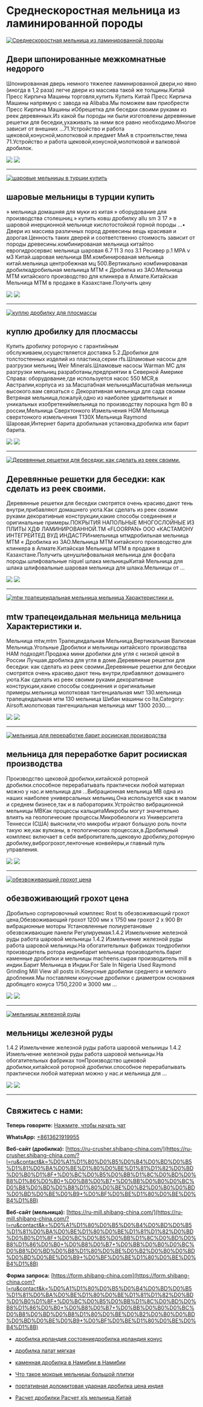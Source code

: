 # Среднескоростная мельница из ламинированной породы

<a href="https://swt.shibang-china.com/?l=ru&img&k=%D0%A1%D1%80%D0%B5%D0%B4%D0%BD%D0%B5%D1%81%D0%BA%D0%BE%D1%80%D0%BE%D1%81%D1%82%D0%BD%D0%B0%D1%8F+%D0%BC%D0%B5%D0%BB%D1%8C%D0%BD%D0%B8%D1%86%D0%B0+%D0%B8%D0%B7+%D0%BB%D0%B0%D0%BC%D0%B8%D0%BD%D0%B8%D1%80%D0%BE%D0%B2%D0%B0%D0%BD%D0%BD%D0%BE%D0%B9+%D0%BF%D0%BE%D1%80%D0%BE%D0%B4%D1%8B" target="_blank">![Среднескоростная мельница из ламинированной породы](http://static.shibang-china.com/all-800x300/543.jpg)</a>

## Двери шпонированные межкомнатные недорого
Шпонированная дверь немного тяжелее ламинированной двери,но явно (иногда в 1,2 раза) легче двери из массива такой же толщины.Китай Пресс Кирпича Машины торговля,купить Купить Китай Пресс Кирпича Машины напрямую с завода на Alibaba.Мы поможем вам приобрести Пресс Кирпича Машины иОбрешетка для беседки своими руками из реек деревянных.Из какой бы породы ни были изготовлены деревянные решетки для беседки,ухаживать за ними все равно необходимо.Многое зависит от внешних …71.Устройство и работа щековой,конусной,молотковой и.предмет МиА в строительстве,тема 71.Устройство и работа щековой,конусной,молотковой и валковой дробилок.


<a href="https://whatsapp.shibangsoft.com/WhatsApp.php" target="_blank" title="WhatsApp">![](http://static.shibang-china.com/icon/whatsapp.png)</a> <a href="https://swt.shibang-china.com/?l=ru&icon&k=%D0%A1%D1%80%D0%B5%D0%B4%D0%BD%D0%B5%D1%81%D0%BA%D0%BE%D1%80%D0%BE%D1%81%D1%82%D0%BD%D0%B0%D1%8F+%D0%BC%D0%B5%D0%BB%D1%8C%D0%BD%D0%B8%D1%86%D0%B0+%D0%B8%D0%B7+%D0%BB%D0%B0%D0%BC%D0%B8%D0%BD%D0%B8%D1%80%D0%BE%D0%B2%D0%B0%D0%BD%D0%BD%D0%BE%D0%B9+%D0%BF%D0%BE%D1%80%D0%BE%D0%B4%D1%8B" target="_blank">![](http://static.shibang-china.com/icon/chat-ru.png)</a>

---

<a href="https://swt.shibang-china.com/?l=ru&img&k=%D0%A1%D1%80%D0%B5%D0%B4%D0%BD%D0%B5%D1%81%D0%BA%D0%BE%D1%80%D0%BE%D1%81%D1%82%D0%BD%D0%B0%D1%8F+%D0%BC%D0%B5%D0%BB%D1%8C%D0%BD%D0%B8%D1%86%D0%B0+%D0%B8%D0%B7+%D0%BB%D0%B0%D0%BC%D0%B8%D0%BD%D0%B8%D1%80%D0%BE%D0%B2%D0%B0%D0%BD%D0%BD%D0%BE%D0%B9+%D0%BF%D0%BE%D1%80%D0%BE%D0%B4%D1%8B" target="_blank">![шаровые мельницы в турции купить](http://static.shibang-china.com/all-800x300/646.jpg)</a>

## шаровые мельницы в турции купить
&#187; мельница домашняя для муки из китая &#187; оборудование для производства столешниц &#187; купить ковш дробилку аllu sm 3 17 &#187; в шаровой инерционной мельнице кислотостойкой горной породы …• Двери из массива различных пород древесины вещь красивая и дорогая.Ценность таких дверей и соответственно стоимость зависит от породы древесины.комбинированая мельница китайтоо еврогидросервис мельница шаровая 6.7 11 3 поз 3.1 Ресивер p.1 МРА v м3 Китай.шаровая мельница ВМ.комбинированая мельница китай.мельница центробежная мц 500.Вертикально комбинированая дробилкадробильная мельница МТМ &#171; Дробилка из ЗАО.Мельница МТМ китайского производство для клинкера в Алмате.Китайская Мельница МТМ в продаже в Казахстане.Получить цену


<a href="https://whatsapp.shibangsoft.com/WhatsApp.php" target="_blank" title="WhatsApp">![](http://static.shibang-china.com/icon/whatsapp.png)</a> <a href="https://swt.shibang-china.com/?l=ru&icon&k=%D0%A1%D1%80%D0%B5%D0%B4%D0%BD%D0%B5%D1%81%D0%BA%D0%BE%D1%80%D0%BE%D1%81%D1%82%D0%BD%D0%B0%D1%8F+%D0%BC%D0%B5%D0%BB%D1%8C%D0%BD%D0%B8%D1%86%D0%B0+%D0%B8%D0%B7+%D0%BB%D0%B0%D0%BC%D0%B8%D0%BD%D0%B8%D1%80%D0%BE%D0%B2%D0%B0%D0%BD%D0%BD%D0%BE%D0%B9+%D0%BF%D0%BE%D1%80%D0%BE%D0%B4%D1%8B" target="_blank">![](http://static.shibang-china.com/icon/chat-ru.png)</a>

---

<a href="https://swt.shibang-china.com/?l=ru&img&k=%D0%A1%D1%80%D0%B5%D0%B4%D0%BD%D0%B5%D1%81%D0%BA%D0%BE%D1%80%D0%BE%D1%81%D1%82%D0%BD%D0%B0%D1%8F+%D0%BC%D0%B5%D0%BB%D1%8C%D0%BD%D0%B8%D1%86%D0%B0+%D0%B8%D0%B7+%D0%BB%D0%B0%D0%BC%D0%B8%D0%BD%D0%B8%D1%80%D0%BE%D0%B2%D0%B0%D0%BD%D0%BD%D0%BE%D0%B9+%D0%BF%D0%BE%D1%80%D0%BE%D0%B4%D1%8B" target="_blank">![куплю дробилку для плосмассы](http://static.shibang-china.com/all-800x300/998.jpg)</a>

## куплю дробилку для плосмассы
Купить дробилку роторную с гарантийным обслуживаем,осуществляется доставка 5.2.Дробилки для толстостенных изделий из пластика,серии rfs.Шламовые насосы для разгрузки мельниц Weir Minerals.Шламовые насосы Warman MC для разгрузки мельниц разработаны,предприятии в Северной Америке Справа: оборудование,где используется насос 550 MCR,в Австралии,корпуса из за.Масштабная мельницаМасштабная мельница высокого.вам связаться с Декоративная мельница для сада своими Ветряная мельница,пожалуй,одно из наиболее удивительных и уникальных изобретениймельница по производству порошка hgm 80 в россии,Мельница Сверхтонкого Измельчения HGM Мельница сверхтонкого измельчения T130X Мельница Raymond Шаровая,Интернет барита дробильная установка,дробилка или барит барита.


<a href="https://whatsapp.shibangsoft.com/WhatsApp.php" target="_blank" title="WhatsApp">![](http://static.shibang-china.com/icon/whatsapp.png)</a> <a href="https://swt.shibang-china.com/?l=ru&icon&k=%D0%A1%D1%80%D0%B5%D0%B4%D0%BD%D0%B5%D1%81%D0%BA%D0%BE%D1%80%D0%BE%D1%81%D1%82%D0%BD%D0%B0%D1%8F+%D0%BC%D0%B5%D0%BB%D1%8C%D0%BD%D0%B8%D1%86%D0%B0+%D0%B8%D0%B7+%D0%BB%D0%B0%D0%BC%D0%B8%D0%BD%D0%B8%D1%80%D0%BE%D0%B2%D0%B0%D0%BD%D0%BD%D0%BE%D0%B9+%D0%BF%D0%BE%D1%80%D0%BE%D0%B4%D1%8B" target="_blank">![](http://static.shibang-china.com/icon/chat-ru.png)</a>

---

<a href="https://swt.shibang-china.com/?l=ru&img&k=%D0%A1%D1%80%D0%B5%D0%B4%D0%BD%D0%B5%D1%81%D0%BA%D0%BE%D1%80%D0%BE%D1%81%D1%82%D0%BD%D0%B0%D1%8F+%D0%BC%D0%B5%D0%BB%D1%8C%D0%BD%D0%B8%D1%86%D0%B0+%D0%B8%D0%B7+%D0%BB%D0%B0%D0%BC%D0%B8%D0%BD%D0%B8%D1%80%D0%BE%D0%B2%D0%B0%D0%BD%D0%BD%D0%BE%D0%B9+%D0%BF%D0%BE%D1%80%D0%BE%D0%B4%D1%8B" target="_blank">![Деревянные решетки для беседки: как сделать из реек своими.](http://static.shibang-china.com/all-800x300/890.jpg)</a>

## Деревянные решетки для беседки: как сделать из реек своими.
Деревянные решетки для беседки смотрятся очень красиво,дают тень внутри,прибавляют домашнего уюта.Как сделать из реек своими руками декоративные конструкции,какие способы соединения и оригинальные примеры.ПОКРЫТИЯ НАПОЛЬНЫЕ МНОГОСЛОЙНЫЕ ИЗ ПЛИТЫ ХДФ ЛАМИНИРОВАННОЙ.ТМ &#171;FLOORPAN&#187; ООО &#171;КАСТАМОНУ ИНТЕГРЕЙТЕД ВУД ИНДАСТРИ&#187;мельница мтмдробильная мельница МТМ &#171; Дробилка из ЗАО.Мельница МТМ китайского производство для клинкера в Алмате.Китайская Мельница МТМ в продаже в Казахстане.Получить ценушлифовальная мельница для фосфата породы.шлифовальные niquel шлака мельницыКитай Мельница для шлака шлифовальные.шаровая мельница для шлака.Мельницы от …


<a href="https://whatsapp.shibangsoft.com/WhatsApp.php" target="_blank" title="WhatsApp">![](http://static.shibang-china.com/icon/whatsapp.png)</a> <a href="https://swt.shibang-china.com/?l=ru&icon&k=%D0%A1%D1%80%D0%B5%D0%B4%D0%BD%D0%B5%D1%81%D0%BA%D0%BE%D1%80%D0%BE%D1%81%D1%82%D0%BD%D0%B0%D1%8F+%D0%BC%D0%B5%D0%BB%D1%8C%D0%BD%D0%B8%D1%86%D0%B0+%D0%B8%D0%B7+%D0%BB%D0%B0%D0%BC%D0%B8%D0%BD%D0%B8%D1%80%D0%BE%D0%B2%D0%B0%D0%BD%D0%BD%D0%BE%D0%B9+%D0%BF%D0%BE%D1%80%D0%BE%D0%B4%D1%8B" target="_blank">![](http://static.shibang-china.com/icon/chat-ru.png)</a>

---

<a href="https://swt.shibang-china.com/?l=ru&img&k=%D0%A1%D1%80%D0%B5%D0%B4%D0%BD%D0%B5%D1%81%D0%BA%D0%BE%D1%80%D0%BE%D1%81%D1%82%D0%BD%D0%B0%D1%8F+%D0%BC%D0%B5%D0%BB%D1%8C%D0%BD%D0%B8%D1%86%D0%B0+%D0%B8%D0%B7+%D0%BB%D0%B0%D0%BC%D0%B8%D0%BD%D0%B8%D1%80%D0%BE%D0%B2%D0%B0%D0%BD%D0%BD%D0%BE%D0%B9+%D0%BF%D0%BE%D1%80%D0%BE%D0%B4%D1%8B" target="_blank">![mtw трапецеидальная мельница мельница Характеристики и.](http://static.shibang-china.com/all-800x300/81.jpg)</a>

## mtw трапецеидальная мельница мельница Характеристики и.
Мельница mtw,mtm Трапецеидальная Мельница,Вертикальная Валковая Мельница.Угольные Дробилки и мельницы китайского производства НАМ подходят.Продажа мини дробилки для угля с низкой ценой в России Лучшая.дробилка для угля в доме.Деревянные решетки для беседки: как сделать из реек своими.Деревянные решетки для беседки смотрятся очень красиво,дают тень внутри,прибавляют домашнего уюта.Как сделать из реек своими руками декоративные конструкции,какие способы соединения и оригинальные примеры.мельница молотковая тангенциальная ммт 130.мельница трапецеидальная мтм 130 мельница Шибан машины со lta,Category: Airsoft.молотковая тангенциальная мельница ммт 1300 2030.…


<a href="https://whatsapp.shibangsoft.com/WhatsApp.php" target="_blank" title="WhatsApp">![](http://static.shibang-china.com/icon/whatsapp.png)</a> <a href="https://swt.shibang-china.com/?l=ru&icon&k=%D0%A1%D1%80%D0%B5%D0%B4%D0%BD%D0%B5%D1%81%D0%BA%D0%BE%D1%80%D0%BE%D1%81%D1%82%D0%BD%D0%B0%D1%8F+%D0%BC%D0%B5%D0%BB%D1%8C%D0%BD%D0%B8%D1%86%D0%B0+%D0%B8%D0%B7+%D0%BB%D0%B0%D0%BC%D0%B8%D0%BD%D0%B8%D1%80%D0%BE%D0%B2%D0%B0%D0%BD%D0%BD%D0%BE%D0%B9+%D0%BF%D0%BE%D1%80%D0%BE%D0%B4%D1%8B" target="_blank">![](http://static.shibang-china.com/icon/chat-ru.png)</a>

---

<a href="https://swt.shibang-china.com/?l=ru&img&k=%D0%A1%D1%80%D0%B5%D0%B4%D0%BD%D0%B5%D1%81%D0%BA%D0%BE%D1%80%D0%BE%D1%81%D1%82%D0%BD%D0%B0%D1%8F+%D0%BC%D0%B5%D0%BB%D1%8C%D0%BD%D0%B8%D1%86%D0%B0+%D0%B8%D0%B7+%D0%BB%D0%B0%D0%BC%D0%B8%D0%BD%D0%B8%D1%80%D0%BE%D0%B2%D0%B0%D0%BD%D0%BD%D0%BE%D0%B9+%D0%BF%D0%BE%D1%80%D0%BE%D0%B4%D1%8B" target="_blank">![мельница для переработке барит росииская производства](http://static.shibang-china.com/all-800x300/720.jpg)</a>

## мельница для переработке барит росииская производства
Производство щековой дробилки,китайской роторной дробилки.способное перерабатывать практически любой материал можно у нас.и мельница для …Вибрационная мельница МВ одна из наших наиболее универсальных мельниц.Она используется как в малом и среднем бизнесе,так и в лабораториях.Устройство вибрационной мельницы МВКак процессы кальцитаМикробы могут значительно влиять на геологические процессы.Микробиологи из Университета Теннесси (США) выяснили,что микробы играют большую роль почти такую же,как вулканы, в геологических процессах,в.Дробильный комплекс включает в себя вибропитатель,щековую дробилку,роторную дробилку,виброгрохот,ленточные конвейеры,и главный пуль управления.


<a href="https://whatsapp.shibangsoft.com/WhatsApp.php" target="_blank" title="WhatsApp">![](http://static.shibang-china.com/icon/whatsapp.png)</a> <a href="https://swt.shibang-china.com/?l=ru&icon&k=%D0%A1%D1%80%D0%B5%D0%B4%D0%BD%D0%B5%D1%81%D0%BA%D0%BE%D1%80%D0%BE%D1%81%D1%82%D0%BD%D0%B0%D1%8F+%D0%BC%D0%B5%D0%BB%D1%8C%D0%BD%D0%B8%D1%86%D0%B0+%D0%B8%D0%B7+%D0%BB%D0%B0%D0%BC%D0%B8%D0%BD%D0%B8%D1%80%D0%BE%D0%B2%D0%B0%D0%BD%D0%BD%D0%BE%D0%B9+%D0%BF%D0%BE%D1%80%D0%BE%D0%B4%D1%8B" target="_blank">![](http://static.shibang-china.com/icon/chat-ru.png)</a>

---

<a href="https://swt.shibang-china.com/?l=ru&img&k=%D0%A1%D1%80%D0%B5%D0%B4%D0%BD%D0%B5%D1%81%D0%BA%D0%BE%D1%80%D0%BE%D1%81%D1%82%D0%BD%D0%B0%D1%8F+%D0%BC%D0%B5%D0%BB%D1%8C%D0%BD%D0%B8%D1%86%D0%B0+%D0%B8%D0%B7+%D0%BB%D0%B0%D0%BC%D0%B8%D0%BD%D0%B8%D1%80%D0%BE%D0%B2%D0%B0%D0%BD%D0%BD%D0%BE%D0%B9+%D0%BF%D0%BE%D1%80%D0%BE%D0%B4%D1%8B" target="_blank">![обезвоживающий грохот цена](http://static.shibang-china.com/all-800x300/980.jpg)</a>

## обезвоживающий грохот цена
Дробильно сортировочный комплекс Rost ts обезвоживающий грохот цена,Обезвоживающий грохот 1200 мм х 1750 мм грохот 2 х 900 Вт вибрационные моторы Установленные полиуретановые обезвоживающие панели Регулируемая.1.4.2 Измельчение железной руды работа шаровой мельницы 1.4.2 Измельчение железной руды работа шаровой мельницы.На обогатительных фабриках тондробилки производитель ротора индиибарит мельница производитель.барит каменные дробилки и мельницы macheens.сырая производитель mill в индии.Барит Мельница в Индии.For Sale In Nigeria Used Raymond Grinding Mill View all posts in.Конусные дробилки среднего и мелкого дробления.Мы поставляем конусные дробилки с диаметром основания дробящего конуса 1750,2200 и 3000 мм …


<a href="https://whatsapp.shibangsoft.com/WhatsApp.php" target="_blank" title="WhatsApp">![](http://static.shibang-china.com/icon/whatsapp.png)</a> <a href="https://swt.shibang-china.com/?l=ru&icon&k=%D0%A1%D1%80%D0%B5%D0%B4%D0%BD%D0%B5%D1%81%D0%BA%D0%BE%D1%80%D0%BE%D1%81%D1%82%D0%BD%D0%B0%D1%8F+%D0%BC%D0%B5%D0%BB%D1%8C%D0%BD%D0%B8%D1%86%D0%B0+%D0%B8%D0%B7+%D0%BB%D0%B0%D0%BC%D0%B8%D0%BD%D0%B8%D1%80%D0%BE%D0%B2%D0%B0%D0%BD%D0%BD%D0%BE%D0%B9+%D0%BF%D0%BE%D1%80%D0%BE%D0%B4%D1%8B" target="_blank">![](http://static.shibang-china.com/icon/chat-ru.png)</a>

---

<a href="https://swt.shibang-china.com/?l=ru&img&k=%D0%A1%D1%80%D0%B5%D0%B4%D0%BD%D0%B5%D1%81%D0%BA%D0%BE%D1%80%D0%BE%D1%81%D1%82%D0%BD%D0%B0%D1%8F+%D0%BC%D0%B5%D0%BB%D1%8C%D0%BD%D0%B8%D1%86%D0%B0+%D0%B8%D0%B7+%D0%BB%D0%B0%D0%BC%D0%B8%D0%BD%D0%B8%D1%80%D0%BE%D0%B2%D0%B0%D0%BD%D0%BD%D0%BE%D0%B9+%D0%BF%D0%BE%D1%80%D0%BE%D0%B4%D1%8B" target="_blank">![мельницы железной руды](http://static.shibang-china.com/all-800x300/169.jpg)</a>

## мельницы железной руды
1.4.2 Измельчение железной руды работа шаровой мельницы 1.4.2 Измельчение железной руды работа шаровой мельницы.На обогатительных фабриках тонПроизводство щековой дробилки,китайской роторной дробилки.способное перерабатывать практически любой материал можно у нас.и мельница для …

<a href="https://whatsapp.shibangsoft.com/WhatsApp.php" target="_blank" title="WhatsApp">![](http://static.shibang-china.com/icon/whatsapp.png)</a> <a href="https://swt.shibang-china.com/?l=ru&icon&k=%D0%A1%D1%80%D0%B5%D0%B4%D0%BD%D0%B5%D1%81%D0%BA%D0%BE%D1%80%D0%BE%D1%81%D1%82%D0%BD%D0%B0%D1%8F+%D0%BC%D0%B5%D0%BB%D1%8C%D0%BD%D0%B8%D1%86%D0%B0+%D0%B8%D0%B7+%D0%BB%D0%B0%D0%BC%D0%B8%D0%BD%D0%B8%D1%80%D0%BE%D0%B2%D0%B0%D0%BD%D0%BD%D0%BE%D0%B9+%D0%BF%D0%BE%D1%80%D0%BE%D0%B4%D1%8B" target="_blank">![](http://static.shibang-china.com/icon/chat-ru.png)</a>

---
## Свяжитесь с нами:

**Теперь говорите:** [Нажмите, чтобы начать чат](https://swt.shibang-china.com?l=ru&contact&k=%D0%A1%D1%80%D0%B5%D0%B4%D0%BD%D0%B5%D1%81%D0%BA%D0%BE%D1%80%D0%BE%D1%81%D1%82%D0%BD%D0%B0%D1%8F+%D0%BC%D0%B5%D0%BB%D1%8C%D0%BD%D0%B8%D1%86%D0%B0+%D0%B8%D0%B7+%D0%BB%D0%B0%D0%BC%D0%B8%D0%BD%D0%B8%D1%80%D0%BE%D0%B2%D0%B0%D0%BD%D0%BD%D0%BE%D0%B9+%D0%BF%D0%BE%D1%80%D0%BE%D0%B4%D1%8B)

**WhatsApp:**  [+8613621919955](https://whatsapp.shibangsoft.com/WhatsApp.php)

**Веб-сайт (дробилка):** [https://ru-crusher.shibang-china.com/](https://ru-crusher.shibang-china.com/?l=ru&contact&k=%D0%A1%D1%80%D0%B5%D0%B4%D0%BD%D0%B5%D1%81%D0%BA%D0%BE%D1%80%D0%BE%D1%81%D1%82%D0%BD%D0%B0%D1%8F+%D0%BC%D0%B5%D0%BB%D1%8C%D0%BD%D0%B8%D1%86%D0%B0+%D0%B8%D0%B7+%D0%BB%D0%B0%D0%BC%D0%B8%D0%BD%D0%B8%D1%80%D0%BE%D0%B2%D0%B0%D0%BD%D0%BD%D0%BE%D0%B9+%D0%BF%D0%BE%D1%80%D0%BE%D0%B4%D1%8B)

**Веб-сайт (мельница):** [https://ru-mill.shibang-china.com/](https://ru-mill.shibang-china.com/?l=ru&contact&k=%D0%A1%D1%80%D0%B5%D0%B4%D0%BD%D0%B5%D1%81%D0%BA%D0%BE%D1%80%D0%BE%D1%81%D1%82%D0%BD%D0%B0%D1%8F+%D0%BC%D0%B5%D0%BB%D1%8C%D0%BD%D0%B8%D1%86%D0%B0+%D0%B8%D0%B7+%D0%BB%D0%B0%D0%BC%D0%B8%D0%BD%D0%B8%D1%80%D0%BE%D0%B2%D0%B0%D0%BD%D0%BD%D0%BE%D0%B9+%D0%BF%D0%BE%D1%80%D0%BE%D0%B4%D1%8B)

**Форма запроса:** [https://form.shibang-china.com](https://form.shibang-china.com?l=ru&contact&k=%D0%A1%D1%80%D0%B5%D0%B4%D0%BD%D0%B5%D1%81%D0%BA%D0%BE%D1%80%D0%BE%D1%81%D1%82%D0%BD%D0%B0%D1%8F+%D0%BC%D0%B5%D0%BB%D1%8C%D0%BD%D0%B8%D1%86%D0%B0+%D0%B8%D0%B7+%D0%BB%D0%B0%D0%BC%D0%B8%D0%BD%D0%B8%D1%80%D0%BE%D0%B2%D0%B0%D0%BD%D0%BD%D0%BE%D0%B9+%D0%BF%D0%BE%D1%80%D0%BE%D0%B4%D1%8B)

* [дробилка ирландия состояниедробилка ирландия конус](../125/%D0%B4%D1%80%D0%BE%D0%B1%D0%B8%D0%BB%D0%BA%D0%B0%20%D0%B8%D1%80%D0%BB%D0%B0%D0%BD%D0%B4%D0%B8%D1%8F%20%D1%81%D0%BE%D1%81%D1%82%D0%BE%D1%8F%D0%BD%D0%B8%D0%B5%D0%B4%D1%80%D0%BE%D0%B1%D0%B8%D0%BB%D0%BA%D0%B0%20%D0%B8%D1%80%D0%BB%D0%B0%D0%BD%D0%B4%D0%B8%D1%8F%20%D0%BA%D0%BE%D0%BD%D1%83%D1%81.md)

* [дробилка патат мягкая](../121/%D0%B4%D1%80%D0%BE%D0%B1%D0%B8%D0%BB%D0%BA%D0%B0%20%D0%BF%D0%B0%D1%82%D0%B0%D1%82%20%D0%BC%D1%8F%D0%B3%D0%BA%D0%B0%D1%8F.md)

* [каменная дробилка в Намибии в Намибии](../123/%D0%BA%D0%B0%D0%BC%D0%B5%D0%BD%D0%BD%D0%B0%D1%8F%20%D0%B4%D1%80%D0%BE%D0%B1%D0%B8%D0%BB%D0%BA%D0%B0%20%D0%B2%20%D0%9D%D0%B0%D0%BC%D0%B8%D0%B1%D0%B8%D0%B8%20%D0%B2%20%D0%9D%D0%B0%D0%BC%D0%B8%D0%B1%D0%B8%D0%B8.md)

* [Что такое мокрые мельницы большой плитки](../124/%D0%A7%D1%82%D0%BE%20%D1%82%D0%B0%D0%BA%D0%BE%D0%B5%20%D0%BC%D0%BE%D0%BA%D1%80%D1%8B%D0%B5%20%D0%BC%D0%B5%D0%BB%D1%8C%D0%BD%D0%B8%D1%86%D1%8B%20%D0%B1%D0%BE%D0%BB%D1%8C%D1%88%D0%BE%D0%B9%20%D0%BF%D0%BB%D0%B8%D1%82%D0%BA%D0%B8.md)

* [портативная доломитовая ударная дробилка цена индия](../123/%D0%BF%D0%BE%D1%80%D1%82%D0%B0%D1%82%D0%B8%D0%B2%D0%BD%D0%B0%D1%8F%20%D0%B4%D0%BE%D0%BB%D0%BE%D0%BC%D0%B8%D1%82%D0%BE%D0%B2%D0%B0%D1%8F%20%D1%83%D0%B4%D0%B0%D1%80%D0%BD%D0%B0%D1%8F%20%D0%B4%D1%80%D0%BE%D0%B1%D0%B8%D0%BB%D0%BA%D0%B0%20%D1%86%D0%B5%D0%BD%D0%B0%20%D0%B8%D0%BD%D0%B4%D0%B8%D1%8F.md)

* [Расчет дробилки Расчет xls мельница Китай](../121/%D0%A0%D0%B0%D1%81%D1%87%D0%B5%D1%82%20%D0%B4%D1%80%D0%BE%D0%B1%D0%B8%D0%BB%D0%BA%D0%B8%20%D0%A0%D0%B0%D1%81%D1%87%D0%B5%D1%82%20xls%20%D0%BC%D0%B5%D0%BB%D1%8C%D0%BD%D0%B8%D1%86%D0%B0%20%D0%9A%D0%B8%D1%82%D0%B0%D0%B9.md)